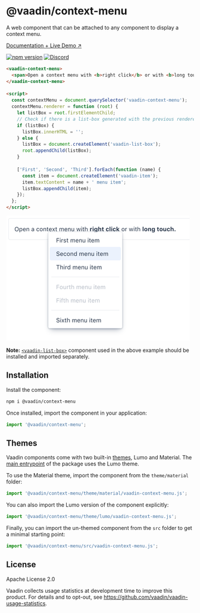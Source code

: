 # @vaadin/context-menu

A web component that can be attached to any component to display a context menu.

[Documentation + Live Demo ↗](https://vaadin.com/docs/latest/ds/components/context-menu)

[![npm version](https://badgen.net/npm/v/@vaadin/context-menu)](https://www.npmjs.com/package/@vaadin/context-menu)
[![Discord](https://img.shields.io/discord/732335336448852018?label=discord)](https://discord.gg/PHmkCKC)

```html
<vaadin-context-menu>
  <span>Open a context menu with <b>right click</b> or with <b>long touch.</b></span>
</vaadin-context-menu>

<script>
  const contextMenu = document.querySelector('vaadin-context-menu');
  contextMenu.renderer = function (root) {
    let listBox = root.firstElementChild;
    // Check if there is a list-box generated with the previous renderer call to update its content instead of recreation
    if (listBox) {
      listBox.innerHTML = '';
    } else {
      listBox = document.createElement('vaadin-list-box');
      root.appendChild(listBox);
    }

    ['First', 'Second', 'Third'].forEach(function (name) {
      const item = document.createElement('vaadin-item');
      item.textContent = name + ' menu item';
      listBox.appendChild(item);
    });
  };
</script>
```

[<img src="https://raw.githubusercontent.com/vaadin/web-components/master/packages/context-menu/screenshot.png" width="493" alt="Screenshot of vaadin-context-menu">](https://vaadin.com/docs/latest/ds/components/context-menu)

**Note:** [`<vaadin-list-box>`](https://github.com/vaadin/vaadin-list-box) component used in the above example should be installed and imported separately.

## Installation

Install the component:

```sh
npm i @vaadin/context-menu
```

Once installed, import the component in your application:

```js
import '@vaadin/context-menu';
```

## Themes

Vaadin components come with two built-in [themes](https://vaadin.com/docs/latest/ds/customization/using-themes), Lumo and Material.
The [main entrypoint](https://github.com/vaadin/web-components/blob/master/packages/context-menu/vaadin-context-menu.js) of the package uses the Lumo theme.

To use the Material theme, import the component from the `theme/material` folder:

```js
import '@vaadin/context-menu/theme/material/vaadin-context-menu.js';
```

You can also import the Lumo version of the component explicitly:

```js
import '@vaadin/context-menu/theme/lumo/vaadin-context-menu.js';
```

Finally, you can import the un-themed component from the `src` folder to get a minimal starting point:

```js
import '@vaadin/context-menu/src/vaadin-context-menu.js';
```

## License

Apache License 2.0

Vaadin collects usage statistics at development time to improve this product.
For details and to opt-out, see https://github.com/vaadin/vaadin-usage-statistics.
